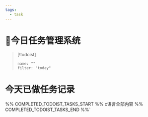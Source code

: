```yaml
---
tags:
  - task
---
```

# 📖今日任务管理系统
> [!todoist]
> ```todoist
> name: ""
> filter: "today"

# 今天已做任务记录
%% COMPLETED_TODOIST_TASKS_START %%
c语言全部内容
%% COMPLETED_TODOIST_TASKS_END %%`
